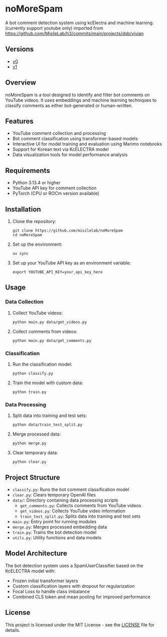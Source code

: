 # noMoreSpam

A bot comment detection system using kcElectra and machine learning. (currently support youtube only)
imported from https://github.com/MisileLab/h3/commits/main/projects/dsb/vivian

## Versions

- [v0](https://static.marimo.app/static/vivian-jcxs)
- [v1](https://static.marimo.app/static/vivian-44de)

## Overview

noMoreSpam is a tool designed to identify and filter bot comments on YouTube videos. It uses embeddings and machine learning techniques to classify comments as either bot-generated or human-written.

## Features

- YouTube comment collection and processing
- Bot comment classification using transformer-based models
- Interactive UI for model training and evaluation using Marimo notebooks
- Support for Korean text via KcELECTRA model
- Data visualization tools for model performance analysis

## Requirements

- Python 3.13.4 or higher
- YouTube API key for comment collection
- PyTorch (CPU or ROCm version available)

## Installation

1. Clone the repository:
   ```
   git clone https://github.com/misilelab/noMoreSpam
   cd noMoreSpam
   ```

2. Set up the environment:
   ```
   uv sync
   ```

3. Set up your YouTube API key as an environment variable:
   ```
   export YOUTUBE_API_KEY=your_api_key_here
   ```

## Usage

### Data Collection

1. Collect YouTube videos:
   ```
   python main.py data/get_videos.py
   ```

2. Collect comments from videos:
   ```
   python main.py data/get_comments.py
   ```

### Classification

1. Run the classification model:
   ```
   python classify.py
   ```

2. Train the model with custom data:
   ```
   python train.py
   ```

### Data Processing

1. Split data into training and test sets:
   ```
   python data/train_test_split.py
   ```

2. Merge processed data:
   ```
   python merge.py
   ```

3. Clear temporary data:
   ```
   python clear.py
   ```

## Project Structure

- `classify.py`: Runs the bot comment classification model
- `clear.py`: Clears temporary OpenAI files
- `data/`: Directory containing data processing scripts
  - `get_comments.py`: Collects comments from YouTube videos
  - `get_videos.py`: Collects YouTube video information
  - `train_test_split.py`: Splits data into training and test sets
- `main.py`: Entry point for running modules
- `merge.py`: Merges processed embedding data
- `train.py`: Trains the bot detection model
- `utils.py`: Utility functions and data models

## Model Architecture

The bot detection system uses a SpamUserClassifier based on the KcELECTRA model with:
- Frozen initial transformer layers
- Custom classification layers with dropout for regularization
- Focal Loss to handle class imbalance
- Combined CLS token and mean pooling for improved performance

## License

This project is licensed under the MIT License - see the [LICENSE](LICENSE) file for details.
